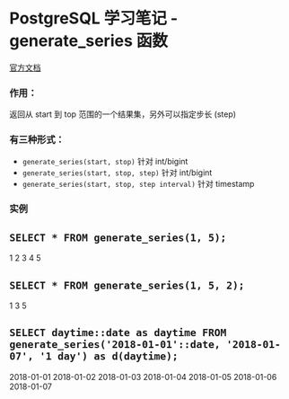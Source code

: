 # PostgreSQL 学习笔记 - generate_series 函数
[官方文档](https://www.postgresql.org/docs/9.1/static/functions-srf.html)

### 作用：
返回从 start 到 top 范围的一个结果集，另外可以指定步长 (step)

### 有三种形式：
* ```generate_series(start, stop)``` 针对 int/bigint
* ```generate_series(start, stop, step)``` 针对 int/bigint
* ```generate_series(start, stop, step interval)``` 针对 timestamp

### 实例
```SELECT * FROM generate_series(1, 5);```
-----------------
1
2
3
4
5


```SELECT * FROM generate_series(1, 5, 2);```
-----------------
1
3
5


```SELECT daytime::date as daytime FROM generate_series('2018-01-01'::date, '2018-01-07', '1 day') as d(daytime);```
-----------------
2018-01-01
2018-01-02
2018-01-03
2018-01-04
2018-01-05
2018-01-06
2018-01-07
